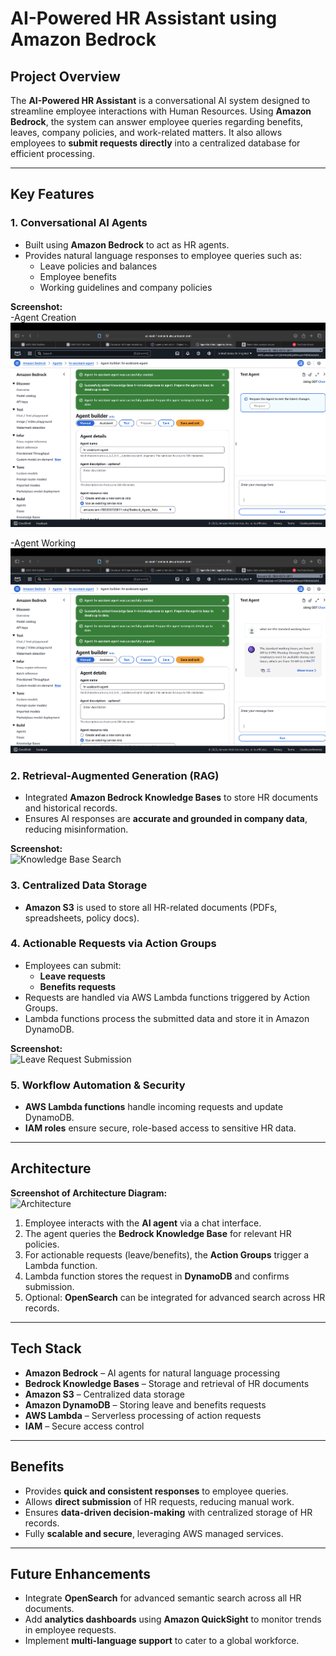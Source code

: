 # AI-Powered HR Assistant using Amazon Bedrock

## Project Overview
The **AI-Powered HR Assistant** is a conversational AI system designed to streamline employee interactions with Human Resources. Using **Amazon Bedrock**, the system can answer employee queries regarding benefits, leaves, company policies, and work-related matters. It also allows employees to **submit requests directly** into a centralized database for efficient processing.

---

## Key Features

### 1. Conversational AI Agents
- Built using **Amazon Bedrock** to act as HR agents.  
- Provides natural language responses to employee queries such as:  
  - Leave policies and balances  
  - Employee benefits  
  - Working guidelines and company policies  

**Screenshot:**  
-Agent Creation
<img src="agent.png"/>

-Agent Working
<img src="working-of-agent.png"/>


### 2. Retrieval-Augmented Generation (RAG)
- Integrated **Amazon Bedrock Knowledge Bases** to store HR documents and historical records.  
- Ensures AI responses are **accurate and grounded in company data**, reducing misinformation.  

**Screenshot:**  
![Knowledge Base Search](screenshots/knowledge_base_search.png)

### 3. Centralized Data Storage
- **Amazon S3** is used to store all HR-related documents (PDFs, spreadsheets, policy docs).  

### 4. Actionable Requests via Action Groups
- Employees can submit:  
  - **Leave requests**  
  - **Benefits requests**  
- Requests are handled via AWS Lambda functions triggered by Action Groups.
- Lambda functions process the submitted data and store it in Amazon DynamoDB.  

**Screenshot:**  
![Leave Request Submission](screenshots/leave_request.png)

### 5. Workflow Automation & Security
- **AWS Lambda functions** handle incoming requests and update DynamoDB.  
- **IAM roles** ensure secure, role-based access to sensitive HR data.  

---

## Architecture
**Screenshot of Architecture Diagram:**  
![Architecture](screenshots/architecture_diagram.png)

1. Employee interacts with the **AI agent** via a chat interface.  
2. The agent queries the **Bedrock Knowledge Base** for relevant HR policies.  
3. For actionable requests (leave/benefits), the **Action Groups** trigger a Lambda function.  
4. Lambda function stores the request in **DynamoDB** and confirms submission.  
5. Optional: **OpenSearch** can be integrated for advanced search across HR records.  

---

## Tech Stack
- **Amazon Bedrock** – AI agents for natural language processing  
- **Bedrock Knowledge Bases** – Storage and retrieval of HR documents  
- **Amazon S3** – Centralized data storage  
- **Amazon DynamoDB** – Storing leave and benefits requests  
- **AWS Lambda** – Serverless processing of action requests  
- **IAM** – Secure access control  

---

## Benefits
- Provides **quick and consistent responses** to employee queries.  
- Allows **direct submission** of HR requests, reducing manual work.  
- Ensures **data-driven decision-making** with centralized storage of HR records.  
- Fully **scalable and secure**, leveraging AWS managed services.  

---

## Future Enhancements
- Integrate **OpenSearch** for advanced semantic search across all HR documents.  
- Add **analytics dashboards** using **Amazon QuickSight** to monitor trends in employee requests.  
- Implement **multi-language support** to cater to a global workforce.  
